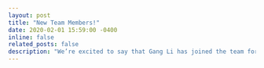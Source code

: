 ```yaml
---
layout: post
title: "New Team Members!"
date: 2020-02-01 15:59:00 -0400
inline: false
related_posts: false
description: "We’re excited to say that Gang Li has joined the team for 3 years as an RA focusing on motion sickness and neurostimulation, and Laura Bajorunaite has joined as a PhD student exploring the social acceptability of passenger mixed reality! <br> <br> [1] G. Wilson, K. M. T. Pohlmann, D. Al Baiaty Suarez, M. Mcgill, and S. A. Brewster, “The spin doctor: leveraging insensitivity to passive rotational & translational gain for unbounded motion-based vr experiences,” in Proceedings of the 2025 chi conference on human factors in computing systems, New York, NY, USA, 2025."
---
```



